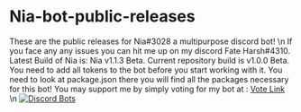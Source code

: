 # Nia-bot-public-releases
These are the public releases for Nia#3028 a multipurpose discord bot! \n
If you face any any issues you can hit me up on my discord Fate Harsh#4310.
Latest Build of Nia is:  Nia v1.1.3 Beta. Current repository build is v1.0.0 Beta.
You need to add all tokens to the bot before you start working with it.
You need to look at package.json there you will find all the packages necessary for this bot!
You may support me by simply voting for my bot at : [Vote Link](https://top.gg/bot/640547201851850752/vote) \n
[![Discord Bots](https://top.gg/api/widget/640547201851850752.svg)](https://top.gg/bot/640547201851850752)
